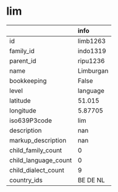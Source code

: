 # lim
|                      | info      |
|:---------------------|:----------|
| id                   | limb1263  |
| family_id            | indo1319  |
| parent_id            | ripu1236  |
| name                 | Limburgan |
| bookkeeping          | False     |
| level                | language  |
| latitude             | 51.015    |
| longitude            | 5.87705   |
| iso639P3code         | lim       |
| description          | nan       |
| markup_description   | nan       |
| child_family_count   | 0         |
| child_language_count | 0         |
| child_dialect_count  | 9         |
| country_ids          | BE DE NL  |